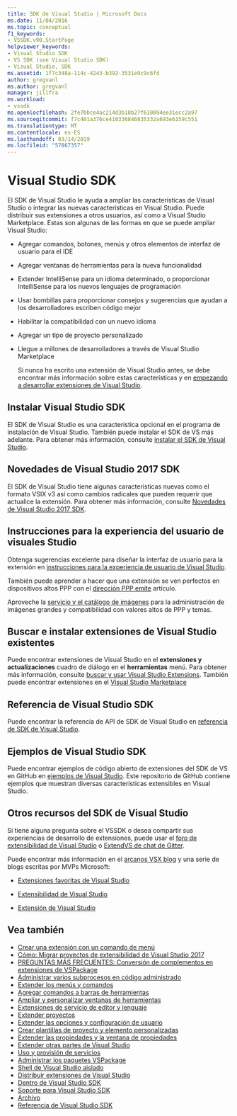 ```yaml
---
title: SDK de Visual Studio | Microsoft Docs
ms.date: 11/04/2016
ms.topic: conceptual
f1_keywords:
- VSSDK.v90.StartPage
helpviewer_keywords:
- Visual Studio SDK
- VS SDK (see Visual Studio SDK)
- Visual Studio, SDK
ms.assetid: 1f7c348a-114c-4243-b392-3531e9c9c6fd
author: gregvanl
ms.author: gregvanl
manager: jillfra
ms.workload:
- vssdk
ms.openlocfilehash: 2fe7bbce4ac214d3b18b27f610094ee31ecc2a97
ms.sourcegitcommit: f7c401a376ce410336846835332a693e6159c551
ms.translationtype: MT
ms.contentlocale: es-ES
ms.lasthandoff: 03/14/2019
ms.locfileid: "57867357"
---
```

# <a name="visual-studio-sdk"></a>Visual Studio SDK
El SDK de Visual Studio le ayuda a ampliar las características de Visual Studio o integrar las nuevas características en Visual Studio. Puede distribuir sus extensiones a otros usuarios, así como a Visual Studio Marketplace. Estas son algunas de las formas en que se puede ampliar Visual Studio:

- Agregar comandos, botones, menús y otros elementos de interfaz de usuario para el IDE

- Agregar ventanas de herramientas para la nueva funcionalidad

- Extender IntelliSense para un idioma determinado, o proporcionar IntelliSense para los nuevos lenguajes de programación

- Usar bombillas para proporcionar consejos y sugerencias que ayudan a los desarrolladores escriben código mejor

- Habilitar la compatibilidad con un nuevo idioma

- Agregar un tipo de proyecto personalizado

- Llegue a millones de desarrolladores a través de Visual Studio Marketplace

  Si nunca ha escrito una extensión de Visual Studio antes, se debe encontrar más información sobre estas características y en [empezando a desarrollar extensiones de Visual Studio](../extensibility/starting-to-develop-visual-studio-extensions.md).

## <a name="install-the-visual-studio-sdk"></a>Instalar Visual Studio SDK
 El SDK de Visual Studio es una característica opcional en el programa de instalación de Visual Studio. También puede instalar el SDK de VS más adelante. Para obtener más información, consulte [instalar el SDK de Visual Studio](../extensibility/installing-the-visual-studio-sdk.md).

## <a name="whats-new-in-the-visual-studio-2017-sdk"></a>Novedades de Visual Studio 2017 SDK
 El SDK de Visual Studio tiene algunas características nuevas como el formato VSIX v3 así como cambios radicales que pueden requerir que actualice la extensión. Para obtener más información, consulte [Novedades de Visual Studio 2017 SDK](../extensibility/what-s-new-in-the-visual-studio-2017-sdk.md).

## <a name="visual-studio-user-experience-guidelines"></a>Instrucciones para la experiencia del usuario de visuales Studio
 Obtenga sugerencias excelente para diseñar la interfaz de usuario para la extensión en [instrucciones para la experiencia de usuario de Visual Studio](../extensibility/ux-guidelines/visual-studio-user-experience-guidelines.md).

 También puede aprender a hacer que una extensión se ven perfectos en dispositivos altos PPP con el [dirección PPP emite](../extensibility/addressing-dpi-issues2.md) artículo.

 Aproveche la [servicio y el catálogo de imágenes](../extensibility/image-service-and-catalog.md) para la administración de imágenes grandes y compatibilidad con valores altos de PPP y temas.

## <a name="find-and-install-existing-visual-studio-extensions"></a>Buscar e instalar extensiones de Visual Studio existentes
 Puede encontrar extensiones de Visual Studio en el **extensiones y actualizaciones** cuadro de diálogo en el **herramientas** menú. Para obtener más información, consulte [buscar y usar Visual Studio Extensions](../ide/finding-and-using-visual-studio-extensions.md). También puede encontrar extensiones en el [Visual Studio Marketplace](https://marketplace.visualstudio.com/)

## <a name="visual-studio-sdk-reference"></a>Referencia de Visual Studio SDK
 Puede encontrar la referencia de API de SDK de Visual Studio en [referencia de SDK de Visual Studio](../extensibility/visual-studio-sdk-reference.md).

## <a name="visual-studio-sdk-samples"></a>Ejemplos de Visual Studio SDK
 Puede encontrar ejemplos de código abierto de extensiones del SDK de VS en GitHub en [ejemplos de Visual Studio](https://aka.ms/vs2015sdksamples). Este repositorio de GitHub contiene ejemplos que muestran diversas características extensibles en Visual Studio.

## <a name="other-visual-studio-sdk-resources"></a>Otros recursos del SDK de Visual Studio
 Si tiene alguna pregunta sobre el VSSDK o desea compartir sus experiencias de desarrollo de extensiones, puede usar el [foro de extensibilidad de Visual Studio](https://social.msdn.microsoft.com/Forums/vstudio/home?forum=vsx) o [ExtendVS de chat de Gitter](https://gitter.im/Microsoft/extendvs).

 Puede encontrar más información en el [arcanos VSX blog](https://blogs.msdn.microsoft.com/vsx/) y una serie de blogs escritas por MVPs Microsoft:

-   [Extensiones favoritas de Visual Studio](http://geekswithblogs.net/sdorman/archive/2014/10/05/favorite-visual-studio-extensions.aspx)

-   [Extensibilidad de Visual Studio](http://www.visualstudioextensibility.com/overview/vs/)

-   [Extensión de Visual Studio](http://blog.slaks.net/2013-10-18/extending-visual-studio-part-1-getting-started/)

## <a name="see-also"></a>Vea también
- [Crear una extensión con un comando de menú](../extensibility/creating-an-extension-with-a-menu-command.md)
- [Cómo: Migrar proyectos de extensibilidad de Visual Studio 2017](../extensibility/how-to-migrate-extensibility-projects-to-visual-studio-2017.md)
- [PREGUNTAS MÁS FRECUENTES: Conversión de complementos en extensiones de VSPackage](../extensibility/faq-converting-add-ins-to-vspackage-extensions.md)
- [Administrar varios subprocesos en código administrado](../extensibility/managing-multiple-threads-in-managed-code.md)
- [Extender los menús y comandos](../extensibility/extending-menus-and-commands.md)
- [Agregar comandos a barras de herramientas](../extensibility/adding-commands-to-toolbars.md)
- [Ampliar y personalizar ventanas de herramientas](../extensibility/extending-and-customizing-tool-windows.md)
- [Extensiones de servicio de editor y lenguaje](../extensibility/editor-and-language-service-extensions.md)
- [Extender proyectos](../extensibility/extending-projects.md)
- [Extender las opciones y configuración de usuario](../extensibility/extending-user-settings-and-options.md)
- [Crear plantillas de proyecto y elemento personalizadas](../extensibility/creating-custom-project-and-item-templates.md)
- [Extender las propiedades y la ventana de propiedades](../extensibility/extending-properties-and-the-property-window.md)
- [Extender otras partes de Visual Studio](../extensibility/extending-other-parts-of-visual-studio.md)
- [Uso y provisión de servicios](../extensibility/using-and-providing-services.md)
- [Administrar los paquetes VSPackage](../extensibility/managing-vspackages.md)
- [Shell de Visual Studio aislado](/visualstudio/extensibility/shell/visual-studio-isolated-shell)
- [Distribuir extensiones de Visual Studio](../extensibility/shipping-visual-studio-extensions.md)
- [Dentro de Visual Studio SDK](../extensibility/internals/inside-the-visual-studio-sdk.md)
- [Soporte para Visual Studio SDK](../extensibility/support-for-the-visual-studio-sdk.md)
- [Archivo](../extensibility/archive.md)
- [Referencia de Visual Studio SDK](../extensibility/visual-studio-sdk-reference.md)
